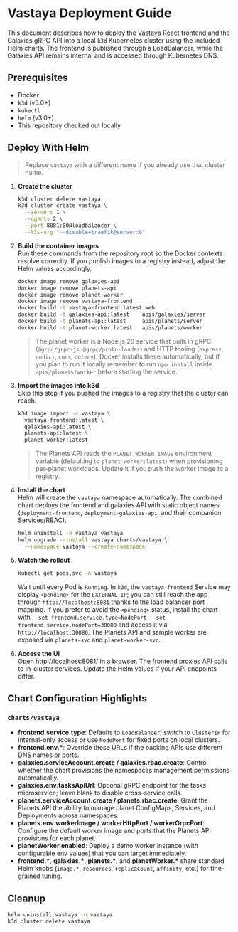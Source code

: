 # Vastaya Deployment Guide

This document describes how to deploy the Vastaya React frontend and the Galaxies gRPC API into a local `k3d` Kubernetes cluster using the included Helm charts. The frontend is published through a LoadBalancer, while the Galaxies API remains internal and is accessed through Kubernetes DNS.

## Prerequisites
- Docker
- `k3d` (v5.0+)
- `kubectl`
- `helm` (v3.0+)
- This repository checked out locally

## Deploy With Helm

> Replace `vastaya` with a different name if you already use that cluster name.

1. **Create the cluster**
   ```bash
   k3d cluster delete vastaya
   k3d cluster create vastaya \
     --servers 1 \
     --agents 2 \
     --port 8081:80@loadbalancer \
     --k3s-arg "--disable=traefik@server:0"
   ```

2. **Build the container images**  
   Run these commands from the repository root so the Docker contexts resolve correctly. If you publish images to a registry instead, adjust the Helm values accordingly.
   ```bash
   docker image remove galaxies-api
   docker image remove planets-api
   docker image remove planet-worker
   docker image remove vastaya-frontend
   docker build -t vastaya-frontend:latest web
   docker build -t galaxies-api:latest    apis/galaxies/server
   docker build -t planets-api:latest     apis/planets/server
   docker build -t planet-worker:latest   apis/planets/worker
   ```

   > The planet worker is a Node.js 20 service that pulls in gRPC (`@grpc/grpc-js`,
   > `@grpc/proto-loader`) and HTTP tooling (`express`, `undici`, `cors`, `dotenv`).
   > Docker installs these automatically, but if you plan to run it locally remember to
   > run `npm install` inside `apis/planets/worker` before starting the service.

3. **Import the images into k3d**  
   Skip this step if you pushed the images to a registry that the cluster can reach.
   ```bash
   k3d image import -c vastaya \
     vastaya-frontend:latest \
     galaxies-api:latest \
     planets-api:latest \
     planet-worker:latest
   ```

   > The Planets API reads the `PLANET_WORKER_IMAGE` environment variable (defaulting to `planet-worker:latest`) when provisioning per-planet workloads. Update it if you push the worker image to a registry.

4. **Install the chart**  
   Helm will create the `vastaya` namespace automatically. The combined chart deploys the frontend and galaxies API with static object names (`deployment-frontend`, `deployment-galaxies-api`, and their companion Services/RBAC).
   ```bash
   helm uninstall -n vastaya vastaya
   helm upgrade --install vastaya charts/vastaya \
     --namespace vastaya --create-namespace
   ```

5. **Watch the rollout**
   ```bash
   kubectl get pods,svc -n vastaya
   ```
   Wait until every Pod is `Running`. In `k3d`, the `vastaya-frontend` Service may display `<pending>` for the `EXTERNAL-IP`; you can still reach the app through `http://localhost:8081` thanks to the load balancer port mapping. If you prefer to avoid the `<pending>` status, install the chart with `--set frontend.service.type=NodePort --set frontend.service.nodePort=30080` and access it via `http://localhost:30080`. The Planets API and sample worker are exposed via `planets-svc` and `planet-worker-svc`.

6. **Access the UI**  
   Open http://localhost:8081/ in a browser. The frontend proxies API calls to in-cluster services. Update the Helm values if your API endpoints differ.

## Chart Configuration Highlights

### `charts/vastaya`
- **frontend.service.type**: Defaults to `LoadBalancer`; switch to `ClusterIP` for internal-only access or use `NodePort` for fixed ports on local clusters.
- **frontend.env.\***: Override these URLs if the backing APIs use different DNS names or ports.
- **galaxies.serviceAccount.create / galaxies.rbac.create**: Control whether the chart provisions the namespaces management permissions automatically.
- **galaxies.env.tasksApiUrl**: Optional gRPC endpoint for the tasks microservice; leave blank to disable cross-service calls.
- **planets.serviceAccount.create / planets.rbac.create**: Grant the Planets API the ability to manage planet ConfigMaps, Services, and Deployments across namespaces.
- **planets.env.workerImage / workerHttpPort / workerGrpcPort**: Configure the default worker image and ports that the Planets API provisions for each planet.
- **planetWorker.enabled**: Deploy a demo worker instance (with configurable env values) that you can target immediately.
- **frontend.\***, **galaxies.\***, **planets.\***, and **planetWorker.\*** share standard Helm knobs (`image.*`, `resources`, `replicaCount`, `affinity`, etc.) for fine-grained tuning.

## Cleanup
```bash
helm uninstall vastaya -n vastaya
k3d cluster delete vastaya
```
